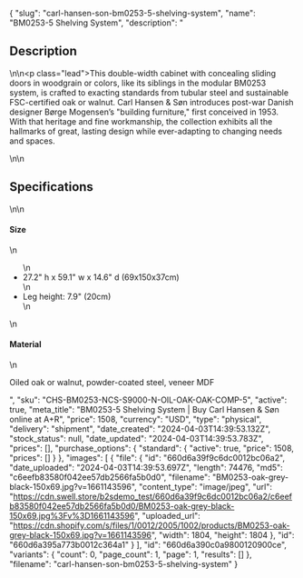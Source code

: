 {
  "slug": "carl-hansen-son-bm0253-5-shelving-system",
  "name": "BM0253-5 Shelving System",
  "description": "<h2>Description</h2>\n<!-- split -->\n<p class=\"lead\">This double-width cabinet with concealing sliding doors in woodgrain or colors, like its siblings in the modular BM0253 system, is crafted to exacting standards from tubular steel and sustainable FSC-certified oak or walnut. Carl Hansen &amp; Søn introduces post-war Danish designer Børge Mogensen’s \"building furniture,\" first conceived in 1953. With that heritage and fine workmanship, the collection exhibits all the hallmarks of great, lasting design while ever-adapting to changing needs and spaces.</p>\n<!-- split -->\n<h2>Specifications</h2>\n<!-- split -->\n<h4>Size</h4>\n<ul>\n<li>27.2\" h x 59.1\" w x 14.6\" d (69x150x37cm)</li>\n<li>Leg height: 7.9\" (20cm)</li>\n</ul>\n<h4>Material</h4>\n<p>Oiled oak or walnut, powder-coated steel, veneer MDF</p>",
  "sku": "CHS-BM0253-NCS-S9000-N-OIL-OAK-OAK-COMP-5",
  "active": true,
  "meta_title": "BM0253-5 Shelving System | Buy Carl Hansen & Søn online at A+R",
  "price": 1508,
  "currency": "USD",
  "type": "physical",
  "delivery": "shipment",
  "date_created": "2024-04-03T14:39:53.132Z",
  "stock_status": null,
  "date_updated": "2024-04-03T14:39:53.783Z",
  "prices": [],
  "purchase_options": {
    "standard": {
      "active": true,
      "price": 1508,
      "prices": []
    }
  },
  "images": [
    {
      "file": {
        "id": "660d6a39f9c6dc0012bc06a2",
        "date_uploaded": "2024-04-03T14:39:53.697Z",
        "length": 74476,
        "md5": "c6eefb83580f042ee57db2566fa5b0d0",
        "filename": "BM0253-oak-grey-black-150x69.jpg?v=1661143596",
        "content_type": "image/jpeg",
        "url": "https://cdn.swell.store/b2sdemo_test/660d6a39f9c6dc0012bc06a2/c6eefb83580f042ee57db2566fa5b0d0/BM0253-oak-grey-black-150x69.jpg%3Fv%3D1661143596",
        "uploaded_url": "https://cdn.shopify.com/s/files/1/0012/2005/1002/products/BM0253-oak-grey-black-150x69.jpg?v=1661143596",
        "width": 1804,
        "height": 1804
      },
      "id": "660d6a395a773b0012c364a1"
    }
  ],
  "id": "660d6a390c0a9800120900ce",
  "variants": {
    "count": 0,
    "page_count": 1,
    "page": 1,
    "results": []
  },
  "filename": "carl-hansen-son-bm0253-5-shelving-system"
}